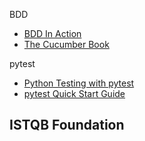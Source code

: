 BDD
 - [BDD In Action](https://learning.oreilly.com/library/view/bdd-in-action/9781617291654)
 - [The Cucumber Book](https://learning.oreilly.com/library/view/the-cucumber-book/9781680502497)

pytest
 - [Python Testing with pytest](https://learning.oreilly.com/library/view/python-testing-with/9781680502848)
 - [pytest Quick Start Guide](https://learning.oreilly.com/library/view/pytest-quick-start/9781789347562)

ISTQB Foundation
 - 
